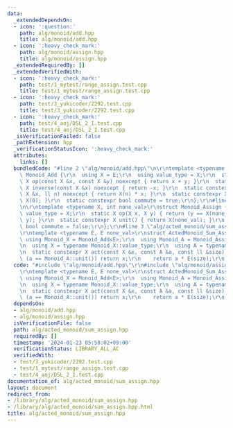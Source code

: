 ```yaml
---
data:
  _extendedDependsOn:
  - icon: ':question:'
    path: alg/monoid/add.hpp
    title: alg/monoid/add.hpp
  - icon: ':heavy_check_mark:'
    path: alg/monoid/assign.hpp
    title: alg/monoid/assign.hpp
  _extendedRequiredBy: []
  _extendedVerifiedWith:
  - icon: ':heavy_check_mark:'
    path: test/1_mytest/range_assign.test.cpp
    title: test/1_mytest/range_assign.test.cpp
  - icon: ':heavy_check_mark:'
    path: test/3_yukicoder/2292.test.cpp
    title: test/3_yukicoder/2292.test.cpp
  - icon: ':heavy_check_mark:'
    path: test/4_aoj/DSL_2_I.test.cpp
    title: test/4_aoj/DSL_2_I.test.cpp
  _isVerificationFailed: false
  _pathExtension: hpp
  _verificationStatusIcon: ':heavy_check_mark:'
  attributes:
    links: []
  bundledCode: "#line 2 \"alg/monoid/add.hpp\"\n\r\ntemplate <typename E>\r\nstruct\
    \ Monoid_Add {\r\n  using X = E;\r\n  using value_type = X;\r\n  static constexpr\
    \ X op(const X &x, const X &y) noexcept { return x + y; }\r\n  static constexpr\
    \ X inverse(const X &x) noexcept { return -x; }\r\n  static constexpr X power(const\
    \ X &x, ll n) noexcept { return X(n) * x; }\r\n  static constexpr X unit() { return\
    \ X(0); }\r\n  static constexpr bool commute = true;\r\n};\r\n#line 2 \"alg/monoid/assign.hpp\"\
    \n\r\ntemplate <typename X, int none_val>\r\nstruct Monoid_Assign {\r\n  using\
    \ value_type = X;\r\n  static X op(X x, X y) { return (y == X(none_val) ? x :\
    \ y); }\r\n  static constexpr X unit() { return X(none_val); }\r\n  static constexpr\
    \ bool commute = false;\r\n};\r\n#line 3 \"alg/acted_monoid/sum_assign.hpp\"\n\
    \r\ntemplate <typename E, E none_val>\r\nstruct ActedMonoid_Sum_Assign {\r\n \
    \ using Monoid_X = Monoid_Add<E>;\r\n  using Monoid_A = Monoid_Assign<E, none_val>;\r\
    \n  using X = typename Monoid_X::value_type;\r\n  using A = typename Monoid_A::value_type;\r\
    \n  static constexpr X act(const X &x, const A &a, const ll &size) {\r\n    if\
    \ (a == Monoid_A::unit()) return x;\r\n    return a * E(size);\r\n  }\r\n};\r\n"
  code: "#include \"alg/monoid/add.hpp\"\r\n#include \"alg/monoid/assign.hpp\"\r\n\
    \r\ntemplate <typename E, E none_val>\r\nstruct ActedMonoid_Sum_Assign {\r\n \
    \ using Monoid_X = Monoid_Add<E>;\r\n  using Monoid_A = Monoid_Assign<E, none_val>;\r\
    \n  using X = typename Monoid_X::value_type;\r\n  using A = typename Monoid_A::value_type;\r\
    \n  static constexpr X act(const X &x, const A &a, const ll &size) {\r\n    if\
    \ (a == Monoid_A::unit()) return x;\r\n    return a * E(size);\r\n  }\r\n};\r\n"
  dependsOn:
  - alg/monoid/add.hpp
  - alg/monoid/assign.hpp
  isVerificationFile: false
  path: alg/acted_monoid/sum_assign.hpp
  requiredBy: []
  timestamp: '2024-01-23 05:58:02+09:00'
  verificationStatus: LIBRARY_ALL_AC
  verifiedWith:
  - test/3_yukicoder/2292.test.cpp
  - test/1_mytest/range_assign.test.cpp
  - test/4_aoj/DSL_2_I.test.cpp
documentation_of: alg/acted_monoid/sum_assign.hpp
layout: document
redirect_from:
- /library/alg/acted_monoid/sum_assign.hpp
- /library/alg/acted_monoid/sum_assign.hpp.html
title: alg/acted_monoid/sum_assign.hpp
---
```

